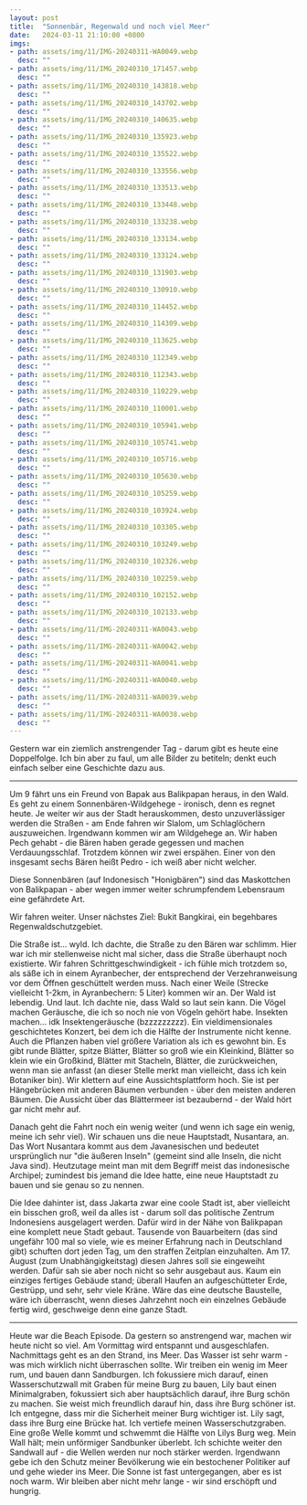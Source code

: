 ```yaml
---
layout: post
title:  "Sonnenbär, Regenwald und noch viel Meer"
date:   2024-03-11 21:10:00 +0800
imgs: 
- path: assets/img/11/IMG-20240311-WA0049.webp
  desc: ""
- path: assets/img/11/IMG_20240310_171457.webp
  desc: ""
- path: assets/img/11/IMG_20240310_143818.webp
  desc: ""
- path: assets/img/11/IMG_20240310_143702.webp
  desc: ""
- path: assets/img/11/IMG_20240310_140635.webp
  desc: ""
- path: assets/img/11/IMG_20240310_135923.webp
  desc: ""
- path: assets/img/11/IMG_20240310_135522.webp
  desc: ""
- path: assets/img/11/IMG_20240310_133556.webp
  desc: ""
- path: assets/img/11/IMG_20240310_133513.webp
  desc: ""
- path: assets/img/11/IMG_20240310_133448.webp
  desc: ""
- path: assets/img/11/IMG_20240310_133238.webp
  desc: ""
- path: assets/img/11/IMG_20240310_133134.webp
  desc: ""
- path: assets/img/11/IMG_20240310_133124.webp
  desc: ""
- path: assets/img/11/IMG_20240310_131903.webp
  desc: ""
- path: assets/img/11/IMG_20240310_130910.webp
  desc: ""
- path: assets/img/11/IMG_20240310_114452.webp
  desc: ""
- path: assets/img/11/IMG_20240310_114309.webp
  desc: ""
- path: assets/img/11/IMG_20240310_113625.webp
  desc: ""
- path: assets/img/11/IMG_20240310_112349.webp
  desc: ""
- path: assets/img/11/IMG_20240310_112343.webp
  desc: ""
- path: assets/img/11/IMG_20240310_110229.webp
  desc: ""
- path: assets/img/11/IMG_20240310_110001.webp
  desc: ""
- path: assets/img/11/IMG_20240310_105941.webp
  desc: ""
- path: assets/img/11/IMG_20240310_105741.webp
  desc: ""
- path: assets/img/11/IMG_20240310_105716.webp
  desc: ""
- path: assets/img/11/IMG_20240310_105630.webp
  desc: ""
- path: assets/img/11/IMG_20240310_105259.webp
  desc: ""
- path: assets/img/11/IMG_20240310_103924.webp
  desc: ""
- path: assets/img/11/IMG_20240310_103305.webp
  desc: ""
- path: assets/img/11/IMG_20240310_103249.webp
  desc: ""
- path: assets/img/11/IMG_20240310_102326.webp
  desc: ""
- path: assets/img/11/IMG_20240310_102259.webp
  desc: ""
- path: assets/img/11/IMG_20240310_102152.webp
  desc: ""
- path: assets/img/11/IMG_20240310_102133.webp
  desc: ""
- path: assets/img/11/IMG-20240311-WA0043.webp
  desc: ""
- path: assets/img/11/IMG-20240311-WA0042.webp
  desc: ""
- path: assets/img/11/IMG-20240311-WA0041.webp
  desc: ""
- path: assets/img/11/IMG-20240311-WA0040.webp
  desc: ""
- path: assets/img/11/IMG-20240311-WA0039.webp
  desc: ""
- path: assets/img/11/IMG-20240311-WA0038.webp
  desc: ""
---
```


Gestern war ein ziemlich anstrengender Tag - darum gibt es heute eine Doppelfolge. 
Ich bin aber zu faul, um alle Bilder zu betiteln; denkt euch einfach selber eine Geschichte dazu aus. 

---

Um 9 fährt uns ein Freund von Bapak aus Balikpapan heraus, in den Wald.
Es geht zu einem Sonnenbären-Wildgehege - ironisch, denn es regnet heute. Je weiter wir aus der Stadt herauskommen, desto unzuverlässiger werden die Straßen - am Ende fahren wir Slalom, um Schlaglöchern auszuweichen.
Irgendwann kommen wir am Wildgehege an. Wir haben Pech gehabt - die Bären haben gerade gegessen und machen Verdauungsschlaf. Trotzdem können wir zwei erspähen. Einer von den insgesamt sechs Bären heißt Pedro - ich weiß aber nicht welcher. 

Diese Sonnenbären (auf Indonesisch "Honigbären") sind das Maskottchen von Balikpapan - aber wegen immer weiter schrumpfendem Lebensraum eine gefährdete Art.

Wir fahren weiter. Unser nächstes Ziel: Bukit Bangkirai, ein begehbares Regenwaldschutzgebiet. 

Die Straße ist... wyld. Ich dachte, die Straße zu den Bären war schlimm. Hier war ich mir stellenweise nicht mal sicher, dass die Straße überhaupt noch existierte. Wir fahren Schrittgeschwindigkeit - ich fühle mich trotzdem so, als säße ich in einem Ayranbecher, der entsprechend der Verzehranweisung vor dem Öffnen geschüttelt werden muss. Nach einer Weile (Strecke vielleicht 1-2km, in Ayranbechern: 5 Liter) kommen wir an. 
Der Wald ist lebendig. Und laut. Ich dachte nie, dass Wald so laut sein kann. Die Vögel machen Geräusche, die ich so noch nie von Vögeln gehört habe. Insekten machen... idk Insektengeräusche (bzzzzzzzzz). Ein vieldimensionales geschichtetes Konzert, bei dem ich die Hälfte der Instrumente nicht kenne.
Auch die Pflanzen haben viel größere Variation als ich es gewohnt bin. Es gibt runde Blätter, spitze Blätter, Blätter so groß wie ein Kleinkind, Blätter so klein wie ein Großkind, Blätter mit Stacheln, Blätter, die zurückweichen, wenn man sie anfasst (an dieser Stelle merkt man vielleicht, dass ich kein Botaniker bin).
Wir klettern auf eine Aussichtsplattform hoch. Sie ist per Hängebrücken mit anderen Bäumen verbunden - über den meisten anderen Bäumen. Die Aussicht über das Blättermeer ist bezaubernd - der Wald hört gar nicht mehr auf.

Danach geht die Fahrt noch ein wenig weiter (und wenn ich sage ein wenig, meine ich sehr viel).
Wir schauen uns die neue Hauptstadt, Nusantara, an. Das Wort Nusantara kommt aus dem Javanesischen und bedeutet ursprünglich nur "die äußeren Inseln" (gemeint sind alle Inseln, die nicht Java sind). Heutzutage meint man mit dem Begriff meist das indonesische Archipel; zumindest bis jemand die Idee hatte, eine neue Hauptstadt zu bauen und sie genau so zu nennen. 

Die Idee dahinter ist, dass Jakarta zwar eine coole Stadt ist, aber vielleicht ein bisschen groß, weil da alles ist - darum soll das politische Zentrum Indonesiens ausgelagert werden. Dafür wird in der Nähe von Balikpapan eine komplett neue Stadt gebaut. Tausende von Bauarbeitern (das sind ungefähr 100 mal so viele, wie es meiner Erfahrung nach in Deutschland gibt) schuften dort jeden Tag, um den straffen Zeitplan einzuhalten. Am 17. August (zum Unabhängigkeitstag) diesen Jahres soll sie eingeweiht werden. 
Dafür sah sie aber noch nicht so sehr ausgebaut aus. Kaum ein einziges fertiges Gebäude stand; überall Haufen an aufgeschütteter Erde, Gestrüpp, und sehr, sehr viele Kräne. Wäre das eine deutsche Baustelle, wäre ich überrascht, wenn dieses Jahrzehnt noch ein einzelnes Gebäude fertig wird, geschweige denn eine ganze Stadt. 

---

Heute war die Beach Episode. Da gestern so anstrengend war, machen wir heute nicht so viel. Am Vormittag wird entspannt und ausgeschlafen. Nachmittags geht es an den Strand, ins Meer. Das Wasser ist sehr warm - was mich wirklich nicht überraschen sollte. Wir treiben ein wenig im Meer rum, und bauen dann Sandburgen. Ich fokussiere mich darauf, einen Wasserschutzwall mit Graben für meine Burg zu bauen, Lily baut einen Minimalgraben, fokussiert sich aber hauptsächlich darauf, ihre Burg schön zu machen. 
Sie weist mich freundlich darauf hin, dass ihre Burg schöner ist. Ich entgegne, dass mir die Sicherheit meiner Burg wichtiger ist. 
Lily sagt, dass ihre Burg eine Brücke hat. Ich vertiefe meinen Wasserschutzgraben. 
Eine große Welle kommt und schwemmt die Hälfte von Lilys Burg weg. Mein Wall hält; mein unförmiger Sandbunker überlebt. Ich schichte weiter den Sandwall auf - die Wellen werden nur noch stärker werden. 
Irgendwann gebe ich den Schutz meiner Bevölkerung wie ein bestochener Politiker auf und gehe wieder ins Meer. Die Sonne ist fast untergegangen, aber es ist noch warm. Wir bleiben aber nicht mehr lange - wir sind erschöpft und hungrig. 